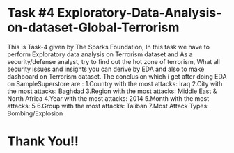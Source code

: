 # Task #4 Exploratory-Data-Analysis-on-dataset-Global-Terrorism
This is Task-4 given by The Sparks Foundation, In this task we have to perform Exploratory data analysis on Terrorism dataset and As a security/defense analyst, try to find out the hot zone of terrorism, What all security issues and insights you can derive by EDA and also to make dashboard on Terrorism dataset. The conclusion which i get after doing EDA on SampleSuperstore are :
1.Country with the most attacks: Iraq
2.City with the most attacks: Baghdad
3.Region with the most attacks: Middle East & North Africa
4.Year with the most attacks: 2014
5.Month with the most attacks: 5
6.Group with the most attacks: Taliban
7.Most Attack Types: Bombing/Explosion

# Thank You!!
